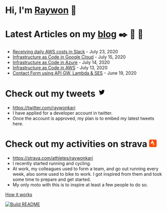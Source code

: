 # Hi, I'm [Raywon](https://raywonkari.com) :wave:

# Latest Articles on my [blog](https://raywontalks.com) :black_nib: :file_folder: :paperclip:
* [Receiving daily AWS costs in Slack](https://raywontalks.com/aws-costs-in-slack/) - July 23, 2020
* [Infrastructure as Code in Google Cloud](https://raywontalks.com/iac-in-google-cloud/) - July 15, 2020
* [Infrastructure as Code in Azure](https://raywontalks.com/iac-in-azure/) - July 14, 2020
* [Infrastructure as Code in AWS](https://raywontalks.com/iac-in-aws/) - July 13, 2020
* [Contact Form using API GW, Lambda & SES](https://raywontalks.com/contact-form-aws/) - June 19, 2020
# Check out my tweets ![logo](./logo/twitter.png)
* https://twitter.com/raywonkari
* I have applied for a developer account in twitter.
* Once the account is approved, my plan is to embed my latest tweets here.
# Check out my activities on strava ![logo](./logo/strava.png)
* https://strava.com/athletes/raywonkari
* I recently started running and cycling.
* At work, my colleagues used to form a team, and go out running every week, also some used to bike to work. I got inspired from them and took some time to prepare and get started.
* My only moto with this is to inspire at least a few people to do so.

[How it works](./HOW_IT_WORKS.md)

<a href='https://github.com/raywonkari/raywonkari/actions'><img src='https://github.com/raywonkari/raywonkari/workflows/Build%20README/badge.svg' alt='Build README'></a>
